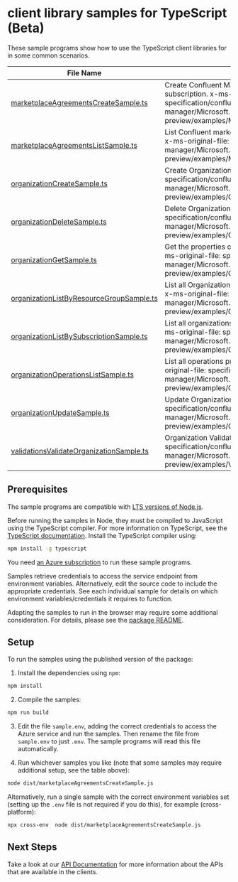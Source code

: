# client library samples for TypeScript (Beta)

These sample programs show how to use the TypeScript client libraries for in some common scenarios.

| **File Name**                                                                     | **Description**                                                                                                                                                                                                       |
| --------------------------------------------------------------------------------- | --------------------------------------------------------------------------------------------------------------------------------------------------------------------------------------------------------------------- |
| [marketplaceAgreementsCreateSample.ts][marketplaceagreementscreatesample]         | Create Confluent Marketplace agreement in the subscription. x-ms-original-file: specification/confluent/resource-manager/Microsoft.Confluent/preview/2021-09-01-preview/examples/MarketplaceAgreements_Create.json    |
| [marketplaceAgreementsListSample.ts][marketplaceagreementslistsample]             | List Confluent marketplace agreements in the subscription. x-ms-original-file: specification/confluent/resource-manager/Microsoft.Confluent/preview/2021-09-01-preview/examples/MarketplaceAgreements_List.json       |
| [organizationCreateSample.ts][organizationcreatesample]                           | Create Organization resource x-ms-original-file: specification/confluent/resource-manager/Microsoft.Confluent/preview/2021-09-01-preview/examples/Organization_Create.json                                            |
| [organizationDeleteSample.ts][organizationdeletesample]                           | Delete Organization resource x-ms-original-file: specification/confluent/resource-manager/Microsoft.Confluent/preview/2021-09-01-preview/examples/Organization_Delete.json                                            |
| [organizationGetSample.ts][organizationgetsample]                                 | Get the properties of a specific Organization resource. x-ms-original-file: specification/confluent/resource-manager/Microsoft.Confluent/preview/2021-09-01-preview/examples/Organization_Get.json                    |
| [organizationListByResourceGroupSample.ts][organizationlistbyresourcegroupsample] | List all Organizations under the specified resource group. x-ms-original-file: specification/confluent/resource-manager/Microsoft.Confluent/preview/2021-09-01-preview/examples/Organization_ListByResourceGroup.json |
| [organizationListBySubscriptionSample.ts][organizationlistbysubscriptionsample]   | List all organizations under the specified subscription. x-ms-original-file: specification/confluent/resource-manager/Microsoft.Confluent/preview/2021-09-01-preview/examples/Organization_ListBySubscription.json    |
| [organizationOperationsListSample.ts][organizationoperationslistsample]           | List all operations provided by Microsoft.Confluent. x-ms-original-file: specification/confluent/resource-manager/Microsoft.Confluent/preview/2021-09-01-preview/examples/OrganizationOperations_List.json            |
| [organizationUpdateSample.ts][organizationupdatesample]                           | Update Organization resource x-ms-original-file: specification/confluent/resource-manager/Microsoft.Confluent/preview/2021-09-01-preview/examples/Organization_Update.json                                            |
| [validationsValidateOrganizationSample.ts][validationsvalidateorganizationsample] | Organization Validate proxy resource x-ms-original-file: specification/confluent/resource-manager/Microsoft.Confluent/preview/2021-09-01-preview/examples/Validations_ValidateOrganizations.json                      |

## Prerequisites

The sample programs are compatible with [LTS versions of Node.js](https://github.com/nodejs/release#release-schedule).

Before running the samples in Node, they must be compiled to JavaScript using the TypeScript compiler. For more information on TypeScript, see the [TypeScript documentation][typescript]. Install the TypeScript compiler using:

```bash
npm install -g typescript
```

You need [an Azure subscription][freesub] to run these sample programs.

Samples retrieve credentials to access the service endpoint from environment variables. Alternatively, edit the source code to include the appropriate credentials. See each individual sample for details on which environment variables/credentials it requires to function.

Adapting the samples to run in the browser may require some additional consideration. For details, please see the [package README][package].

## Setup

To run the samples using the published version of the package:

1. Install the dependencies using `npm`:

```bash
npm install
```

2. Compile the samples:

```bash
npm run build
```

3. Edit the file `sample.env`, adding the correct credentials to access the Azure service and run the samples. Then rename the file from `sample.env` to just `.env`. The sample programs will read this file automatically.

4. Run whichever samples you like (note that some samples may require additional setup, see the table above):

```bash
node dist/marketplaceAgreementsCreateSample.js
```

Alternatively, run a single sample with the correct environment variables set (setting up the `.env` file is not required if you do this), for example (cross-platform):

```bash
npx cross-env  node dist/marketplaceAgreementsCreateSample.js
```

## Next Steps

Take a look at our [API Documentation][apiref] for more information about the APIs that are available in the clients.

[marketplaceagreementscreatesample]: https://github.com/Azure/azure-sdk-for-js/blob/main/sdk/confluent/arm-confluent/samples/v3-beta/typescript/src/marketplaceAgreementsCreateSample.ts
[marketplaceagreementslistsample]: https://github.com/Azure/azure-sdk-for-js/blob/main/sdk/confluent/arm-confluent/samples/v3-beta/typescript/src/marketplaceAgreementsListSample.ts
[organizationcreatesample]: https://github.com/Azure/azure-sdk-for-js/blob/main/sdk/confluent/arm-confluent/samples/v3-beta/typescript/src/organizationCreateSample.ts
[organizationdeletesample]: https://github.com/Azure/azure-sdk-for-js/blob/main/sdk/confluent/arm-confluent/samples/v3-beta/typescript/src/organizationDeleteSample.ts
[organizationgetsample]: https://github.com/Azure/azure-sdk-for-js/blob/main/sdk/confluent/arm-confluent/samples/v3-beta/typescript/src/organizationGetSample.ts
[organizationlistbyresourcegroupsample]: https://github.com/Azure/azure-sdk-for-js/blob/main/sdk/confluent/arm-confluent/samples/v3-beta/typescript/src/organizationListByResourceGroupSample.ts
[organizationlistbysubscriptionsample]: https://github.com/Azure/azure-sdk-for-js/blob/main/sdk/confluent/arm-confluent/samples/v3-beta/typescript/src/organizationListBySubscriptionSample.ts
[organizationoperationslistsample]: https://github.com/Azure/azure-sdk-for-js/blob/main/sdk/confluent/arm-confluent/samples/v3-beta/typescript/src/organizationOperationsListSample.ts
[organizationupdatesample]: https://github.com/Azure/azure-sdk-for-js/blob/main/sdk/confluent/arm-confluent/samples/v3-beta/typescript/src/organizationUpdateSample.ts
[validationsvalidateorganizationsample]: https://github.com/Azure/azure-sdk-for-js/blob/main/sdk/confluent/arm-confluent/samples/v3-beta/typescript/src/validationsValidateOrganizationSample.ts
[apiref]: https://docs.microsoft.com/javascript/api/@azure/arm-confluent?view=azure-node-preview
[freesub]: https://azure.microsoft.com/free/
[package]: https://github.com/Azure/azure-sdk-for-js/tree/main/sdk/confluent/arm-confluent/README.md
[typescript]: https://www.typescriptlang.org/docs/home.html
